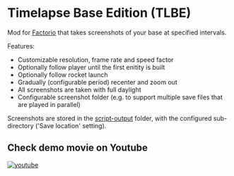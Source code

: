 # Timelapse Base Edition (TLBE)

Mod for [Factorio](http://www.factorio.com) that takes screenshots of your base at specified intervals.

Features:
* Customizable resolution, frame rate and speed factor
* Optionally follow player until the first enitity is built
* Optionally follow rocket launch
* Gradually (configurable period) recenter and zoom out
* All screenshots are taken with full daylight
* Configurable screenshot folder (e.g. to support multiple save files that are played in parallel)

Screenshots are stored in the [script-output](https://wiki.factorio.com/Application_directory) folder, with the configured sub-directory ('Save location' setting).


## Check demo movie on Youtube

[![youtube](https://i.imgur.com/vX9LnBo.jpg)](https://www.youtube.com/watch?v=rJWjhw73ML8)